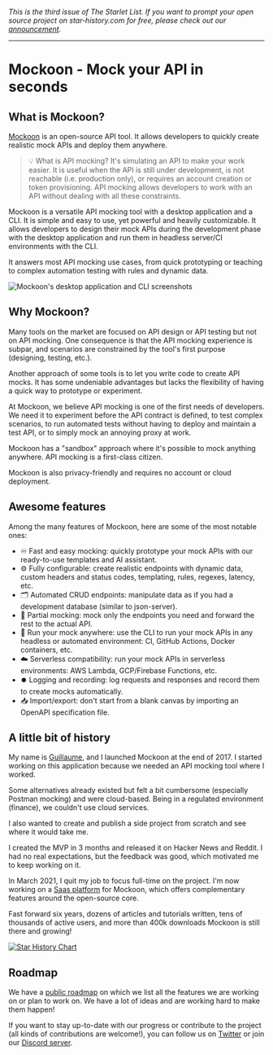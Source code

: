 *This is the third issue of The Starlet List. If you want to prompt your open source project on star-history.com for free, please check out our [announcement](/blog/list-your-open-source-project).*

---

# Mockoon - Mock your API in seconds

## What is Mockoon?

[Mockoon](https://mockoon.com) is an open-source API tool. It allows developers to quickly create realistic mock APIs and deploy them anywhere.

> 💡 What is API mocking? It's simulating an API to make your work easier. It is useful when the API is still under development, is not reachable (i.e. production only), or requires an account creation or token provisioning. API mocking allows developers to work with an API without dealing with all these constraints.

Mockoon is a versatile API mocking tool with a desktop application and a CLI. It is simple and easy to use, yet powerful and heavily customizable.
It allows developers to design their mock APIs during the development phase with the desktop application and run them in headless server/CI environments with the CLI.

It answers most API mocking use cases, from quick prototyping or teaching to complex automation testing with rules and dynamic data.

![Mockoon's desktop application and CLI screenshots](/blog/assets/mockoon/screenshot.webp)

## Why Mockoon?

Many tools on the market are focused on API design or API testing but not on API mocking. One consequence is that the API mocking experience is subpar, and scenarios are constrained by the tool's first purpose (designing, testing, etc.).

Another approach of some tools is to let you write code to create API mocks. It has some undeniable advantages but lacks the flexibility of having a quick way to prototype or experiment.

At Mockoon, we believe API mocking is one of the first needs of developers. We need it to experiment before the API contract is defined, to test complex scenarios, to run automated tests without having to deploy and maintain a test API, or to simply mock an annoying proxy at work.

Mockoon has a "sandbox" approach where it's possible to mock anything anywhere. API mocking is a first-class citizen.

Mockoon is also privacy-friendly and requires no account or cloud deployment.

## Awesome features

Among the many features of Mockoon, here are some of the most notable ones:

- ♾️ Fast and easy mocking: quickly prototype your mock APIs with our ready-to-use templates and AI assistant.
- ⚙️ Fully configurable: create realistic endpoints with dynamic data, custom headers and status codes, templating, rules, regexes, latency, etc.
- 🗂️ Automated CRUD endpoints: manipulate data as if you had a development database (similar to json-server).
- 🧩 Partial mocking: mock only the endpoints you need and forward the rest to the actual API.
- 🐋 Run your mock anywhere: use the CLI to run your mock APIs in any headless or automated environment: CI, GitHub Actions, Docker containers, etc.
- ☁️ Serverless compatibility: run your mock APIs in serverless environments: AWS Lambda, GCP/Firebase Functions, etc.
- ⏺️ Logging and recording: log requests and responses and record them to create mocks automatically.
- 📥 Import/export: don't start from a blank canvas by importing an OpenAPI specification file.

## A little bit of history

My name is [Guillaume](https://twitter.com/255kb), and I launched Mockoon at the end of 2017. I started working on this application because we needed an API mocking tool where I worked.

Some alternatives already existed but felt a bit cumbersome (especially Postman mocking) and were cloud-based. Being in a regulated environment (finance), we couldn't use cloud services.

I also wanted to create and publish a side project from scratch and see where it would take me.

I created the MVP in 3 months and released it on Hacker News and Reddit. I had no real expectations, but the feedback was good, which motivated me to keep working on it.

In March 2021, I quit my job to focus full-time on the project. I'm now working on a [Saas platform](https://mockoon.com/pro/) for Mockoon, which offers complementary features around the open-source core.

Fast forward six years, dozens of articles and tutorials written, tens of thousands of active users, and more than 400k downloads Mockoon is still there and growing!

[![Star History Chart](https://api.star-history.com/svg?repos=mockoon/mockoon&type=Date)](https://star-history.com/#mockoon/mockoon&Date)

## Roadmap

We have a [public roadmap](https://mockoon.com/public-roadmap/) on which we list all the features we are working on or plan to work on. We have a lot of ideas and are working hard to make them happen!

If you want to stay up-to-date with our progress or contribute to the project (all kinds of contributions are welcome!), you can follow us on [Twitter](https://twitter.com/GetMockoon) or join our [Discord server](https://discord.gg/9WmZq5U).